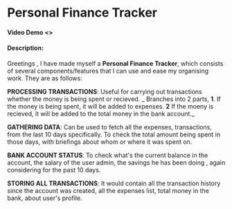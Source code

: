# Personal Finance Tracker
#### Video Demo <>
#### Description:
Greetings , I have made myself a **Personal Finance Tracker**, which consists of several components/features that I can use and ease my organising work. They are as follows:

**PROCESSING TRANSACTIONS**: Useful for carrying out transactions whether the money is being spent or recieved. _ Branches into 2 parts, **1**. If the money is being spent, it will be added to expenses. **2** If the moeny is recieved, it will be added to the total money in the bank account._

**GATHERING DATA**: Can be used to fetch all the expenses, transactions, from the last 10 days specifically. To check the total amount being spent in those days, with briefings about whom or where it was spent on.

**BANK ACCOUNT STATUS**: To check what's the current balance in the account, the salary of the user admin, the savings he has been doing , again considering for the past 10 days.

**STORING ALL TRANSACTIONS**: It would contain all the transaction history since the account was created, all the expenses list, total money in the bank, about user's profile.

